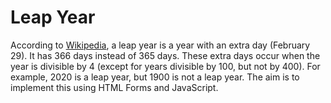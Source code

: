 # Leap Year

According to [Wikipedia](https://en.wikipedia.org/wiki/Leap_year), a leap year is a year with an extra day (February 29).  It has 366 days instead of 365 days.  These extra days occur when the year is divisible by 4 (except for years divisible by 100, but not by 400).  For example, 2020 is a leap year, but 1900 is not a leap year.  The aim is to implement this using HTML Forms and JavaScript.